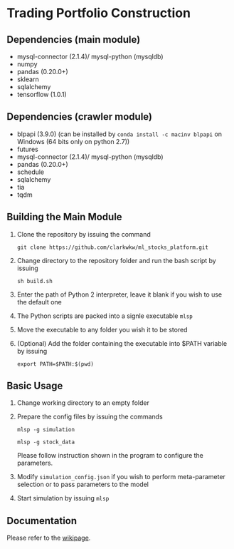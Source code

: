 # Trading Portfolio Construction

## Dependencies (main module)
- mysql-connector (2.1.4)/ mysql-python (mysqldb)
- numpy
- pandas (0.20.0+)
- sklearn
- sqlalchemy
- tensorflow (1.0.1)

## Dependencies (crawler module)
- blpapi (3.9.0)
(can be installed by `conda install -c macinv blpapi` on Windows (64 bits only on python 2.7))
- futures
- mysql-connector (2.1.4)/ mysql-python (mysqldb)
- pandas (0.20.0+)
- schedule
- sqlalchemy
- tia
- tqdm

## Building the Main Module
1. Clone the repository by issuing the command

   `git clone https://github.com/clarkwkw/ml_stocks_platform.git`

2. Change directory to the repository folder and run the bash script by issuing

   `sh build.sh`

3. Enter the path of Python 2 interpreter, leave it blank if you wish to use the default one
4. The Python scripts are packed into a signle executable `mlsp`
5. Move the executable to any folder you wish it to be stored
6. (Optional) Add the folder containing the executable into $PATH variable by issuing

   `export PATH=$PATH:$(pwd)`

## Basic Usage
1. Change working directory to an empty folder

2. Prepare the config files by issuing the commands

   `mlsp -g simulation`

   `mlsp -g stock_data`

   Please follow instruction shown in the program to configure the parameters.

3. Modify `simulation_config.json` if you wish to perform meta-parameter selection or to pass parameters to the model

4. Start simulation by issuing `mlsp`

## Documentation
Please refer to the [wikipage](https://github.com/clarkwkw/summer_research/wiki).

